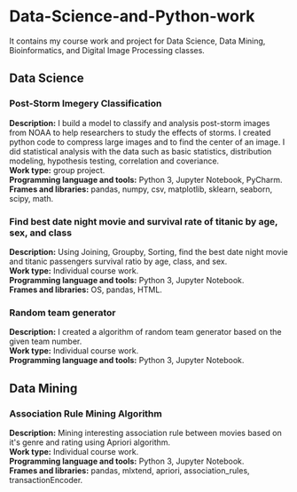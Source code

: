 # Data-Science-and-Python-work
It contains my course work and project for Data Science, Data Mining, Bioinformatics, and Digital Image Processing classes.

## Data Science
### Post-Storm Imegery Classification
**Description:** I build a model to classify and analysis post-storm images from NOAA to help researchers to study the effects of storms. I created python code to compress large images and to find the center of an image. I did statistical analysis with the data such as basic statistics, distribution modeling, hypothesis testing, correlation and coveriance.\
**Work type:** group project.\
**Programming language and tools:** Python 3, Jupyter Notebook, PyCharm.\
**Frames and libraries:** pandas, numpy, csv, matplotlib, sklearn, seaborn, scipy, math.
### Find best date night movie and survival rate of titanic by age, sex, and class
**Description:** Using Joining, Groupby, Sorting, find the best date night movie and titanic passengers survival ratio by age, class, and sex.\
**Work type:** Individual course work.\
**Programming language and tools:** Python 3, Jupyter Notebook.\
**Frames and libraries:** OS, pandas, HTML.
### Random team generator
**Description:** I created a algorithm of random team generator based on the given team number.\
**Work type:** Individual course work.\
**Programming language and tools:** Python 3, Jupyter Notebook.

## Data Mining
### Association Rule Mining Algorithm
**Description:** Mining interesting association rule between movies based on it's genre and rating using Apriori algorithm.\
**Work type:** Individual course work.\
**Programming language and tools:** Python 3, Jupyter Notebook.\
**Frames and libraries:** pandas, mlxtend, apriori, association_rules, transactionEncoder.

